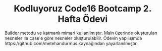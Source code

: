 <h1 align="center">Kodluyoruz Code16 Bootcamp 2. Hafta Ödevi</h1>
Builder metodu ve katmanlı mimari kullanılmıştır.
Main üzerinde oluşturulan nesneler ile case'e göre nesneler oluşturulabilir.
Ödevin yapılışımda https://github.com/metehandurmus kaynağından yayarlanılmıştır.
